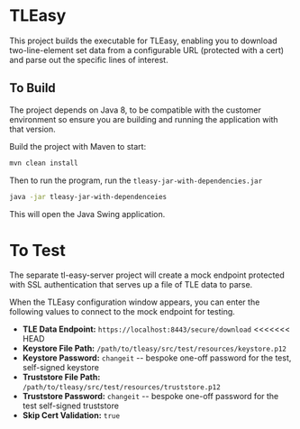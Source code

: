 # TLEasy
This project builds the executable for TLEasy, enabling you to download two-line-element set data from a configurable URL (protected with a cert) and parse out the specific lines of interest.

## To Build
The project depends on Java 8, to be compatible with the customer environment so ensure you are building and running the application with that version.

Build the project with Maven to start:
```bash
mvn clean install
```

Then to run the program, run the `tleasy-jar-with-dependencies.jar`
```bash
java -jar tleasy-jar-with-dependenceies
```

This will open the Java Swing application.

# To Test
The separate tl-easy-server project will create a mock endpoint protected with SSL authentication that serves up a file of TLE data to parse.

When the TLEasy configuration window appears, you can enter the following values to connect to the mock endpoint for testing.

- **TLE Data Endpoint:** `https://localhost:8443/secure/download`
<<<<<<< HEAD
- **Keystore File Path:** `/path/to/tleasy/src/test/resources/keystore.p12`
- **Keystore Password:** `changeit` -- bespoke one-off password for the test, self-signed keystore
- **Truststore File Path:** `/path/to/tleasy/src/test/resources/truststore.p12`
- **Truststore Password:** `changeit` -- bespoke one-off password for the test self-signed truststore
- **Skip Cert Validation:** `true`
